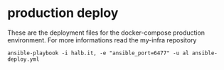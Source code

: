 # production deploy

These are the deployment files for the docker-compose production environment. For more informations read the my-infra repository

```
ansible-playbook -i halb.it, -e "ansible_port=6477" -u al ansible-deploy.yml
```

